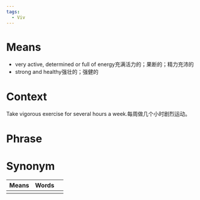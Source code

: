 ```yaml
---
tags:
  - Viv
---
```

# Means
- very active, determined or full of energy充满活力的；果断的；精力充沛的
- strong and healthy强壮的；强健的
# Context
Take vigorous exercise for several hours a week.每周做几个小时剧烈运动。
# Phrase

# Synonym
| Means | Words |     |
| ----- | ----- | --- |
|       |       |     |
